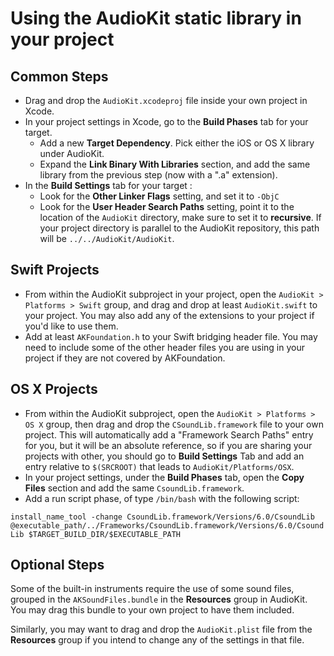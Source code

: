 # Using the AudioKit static library in your project

## Common Steps
* Drag and drop the `AudioKit.xcodeproj` file inside your own project in Xcode.
* In your project settings in Xcode, go to the **Build Phases** tab for your target.
	* Add a new **Target Dependency**. Pick either the iOS or OS X library under AudioKit.
	* Expand the **Link Binary With Libraries** section, and add the same library from the previous step (now with a ".a" extension).
* In the **Build Settings** tab for your target :
	* Look for the **Other Linker Flags** setting, and set it to `-ObjC`
	* Look for the **User Header Search Paths** setting, point it to the location of the `AudioKit` directory, make sure to set it to **recursive**.  If your project directory is parallel to the AudioKit repository, this path will be `../../AudioKit/AudioKit`.

## Swift Projects
* From within the AudioKit subproject in your project, open the `AudioKit > Platforms > Swift` group, and drag and drop at least `AudioKit.swift` to your project. You may also add any of the extensions to your project if you'd like to use them.
* Add at least `AKFoundation.h` to your Swift bridging header file. You may need to include some of the other header files you are using in your project if they are not covered by AKFoundation.

## OS X Projects
* From within the AudioKit subproject, open the `AudioKit > Platforms > OS X` group, then drag and drop the `CSoundLib.framework` file to your own project.  This will automatically add a "Framework Search Paths" entry for you, but it will be an absolute reference, so if you are sharing your projects with other, you should go to **Build Settings** Tab and add an entry relative to `$(SRCROOT)` that leads to `AudioKit/Platforms/OSX`.
* In your project settings, under the **Build Phases** tab, open the **Copy Files** section and add the same `CsoundLib.framework`.
* Add a run script phase, of type `/bin/bash` with the following script:

`install_name_tool -change CsoundLib.framework/Versions/6.0/CsoundLib @executable_path/../Frameworks/CsoundLib.framework/Versions/6.0/CsoundLib $TARGET_BUILD_DIR/$EXECUTABLE_PATH`

## Optional Steps
Some of the built-in instruments require the use of some sound files, grouped in the `AKSoundFiles.bundle` in the **Resources** group in AudioKit. You may drag this bundle to your own project to have them included.

Similarly, you may want to drag and drop the `AudioKit.plist` file from the **Resources** group if you intend to change any of the settings in that file.
